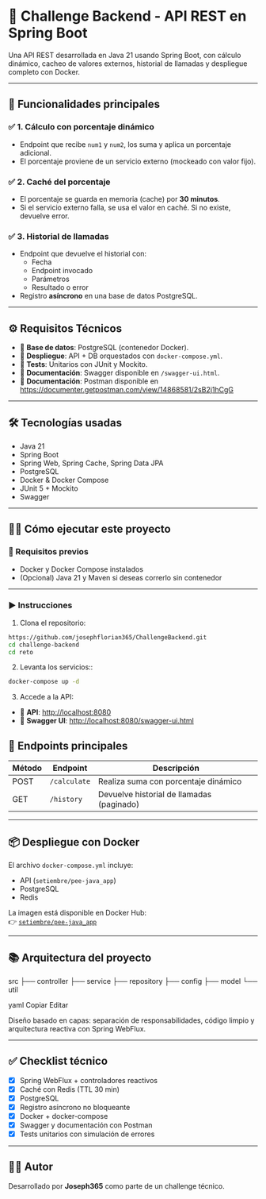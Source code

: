 # 🚀 Challenge Backend - API REST en Spring Boot

Una API REST desarrollada en Java 21 usando Spring Boot, con cálculo dinámico, cacheo de valores externos, historial de llamadas y despliegue completo con Docker.

---

## 📌 Funcionalidades principales

### ✅ 1. Cálculo con porcentaje dinámico
- Endpoint que recibe `num1` y `num2`, los suma y aplica un porcentaje adicional.
- El porcentaje proviene de un servicio externo (mockeado con valor fijo).

### ✅ 2. Caché del porcentaje
- El porcentaje se guarda en memoria (cache) por **30 minutos**.
- Si el servicio externo falla, se usa el valor en caché. Si no existe, devuelve error.

### ✅ 3. Historial de llamadas
- Endpoint que devuelve el historial con:
  - Fecha
  - Endpoint invocado
  - Parámetros
  - Resultado o error
- Registro **asíncrono** en una base de datos PostgreSQL.

---

## ⚙️ Requisitos Técnicos

- 🐘 **Base de datos**: PostgreSQL (contenedor Docker).
- 🐳 **Despliegue**: API + DB orquestados con `docker-compose.yml`.
- 🧪 **Tests**: Unitarios con JUnit y Mockito.
- 📄 **Documentación**: Swagger disponible en `/swagger-ui.html`.
- 📄 **Documentación**: Postman disponible en https://documenter.getpostman.com/view/14868581/2sB2j1hCgG
---

## 🛠️ Tecnologías usadas

- Java 21
- Spring Boot
- Spring Web, Spring Cache, Spring Data JPA
- PostgreSQL
- Docker & Docker Compose
- JUnit 5 + Mockito
- Swagger

---

## 🧑‍💻 Cómo ejecutar este proyecto

### 🔧 Requisitos previos

- Docker y Docker Compose instalados
- (Opcional) Java 21 y Maven si deseas correrlo sin contenedor

---

### ▶️ Instrucciones

1. Clona el repositorio:
```bash
https://github.com/josephflorian365/ChallengeBackend.git
cd challenge-backend
cd reto
```
2. Levanta los servicios::
```bash
docker-compose up -d
```
3. Accede a la API:
- 🧩 **API**: [http://localhost:8080](http://localhost:8080)
- 📄 **Swagger UI**: [http://localhost:8080/swagger-ui.html](http://localhost:8080/swagger-ui.html)

## 🧭 Endpoints principales

| Método | Endpoint     | Descripción                                 |
|--------|--------------|---------------------------------------------|
| POST    | `/calculate` | Realiza suma con porcentaje dinámico        |
| GET    | `/history`   | Devuelve historial de llamadas (paginado)   |

---

## 📦 Despliegue con Docker

El archivo `docker-compose.yml` incluye:

- API (`setiembre/pee-java_app`)
- PostgreSQL
- Redis

La imagen está disponible en Docker Hub:  
👉 [`setiembre/pee-java_app`](https://hub.docker.com/r/setiembre/pee-java_app)

---

## 📚 Arquitectura del proyecto

src ├── controller ├── service ├── repository ├── config ├── model └── util

yaml
Copiar
Editar

Diseño basado en capas: separación de responsabilidades, código limpio y arquitectura reactiva con Spring WebFlux.

---

## ✅ Checklist técnico

- [x] Spring WebFlux + controladores reactivos
- [x] Caché con Redis (TTL 30 min)
- [x] PostgreSQL
- [x] Registro asíncrono no bloqueante
- [x] Docker + docker-compose
- [x] Swagger y documentación con Postman
- [x] Tests unitarios con simulación de errores

---

## 👨‍💻 Autor

Desarrollado por **Joseph365** como parte de un challenge técnico.
